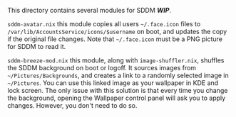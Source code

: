 This directory contains several modules for SDDM ***WIP***.

```sddm-avatar.nix``` this module copies all users ```~/.face.icon``` files to ```/var/lib/AccountsService/icons/$username``` on boot, and updates the copy if the original file changes. Note that ```~/.face.icon``` must be a PNG picture for SDDM to read it.

```sddm-breeze-mod.nix``` this module, along with ```image-shuffler.nix```, shuffles the SDDM background on boot or logoff. It sources images from ```~/Pictures/Backgrounds```, and creates a link to a randomly selected image in ```~/Pictures```. You can use this linked image as your wallpaper in KDE and lock screen.
The only issue with this solution is that every time you change the background, opening the Wallpaper control panel will ask you to apply changes. However, you don't need to do so.

